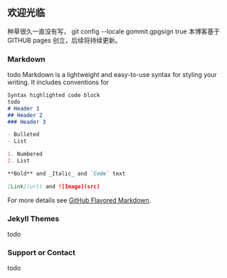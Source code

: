 ## 欢迎光临

种草很久一直没有写，
git config --locale gommit.gpgsign true 
本博客基于GITHUB pages 创立，后续将持续更新。

### Markdown
todo
Markdown is a lightweight and easy-to-use syntax for styling your writing. It includes conventions for

```markdown
Syntax highlighted code block
todo
# Header 1
## Header 2
### Header 3

- Bulleted
- List

1. Numbered
2. List

**Bold** and _Italic_ and `Code` text

[Link](url) and ![Image](src)
```

For more details see [GitHub Flavored Markdown](https://guides.github.com/features/mastering-markdown/).

### Jekyll Themes

todo
### Support or Contact

todo
